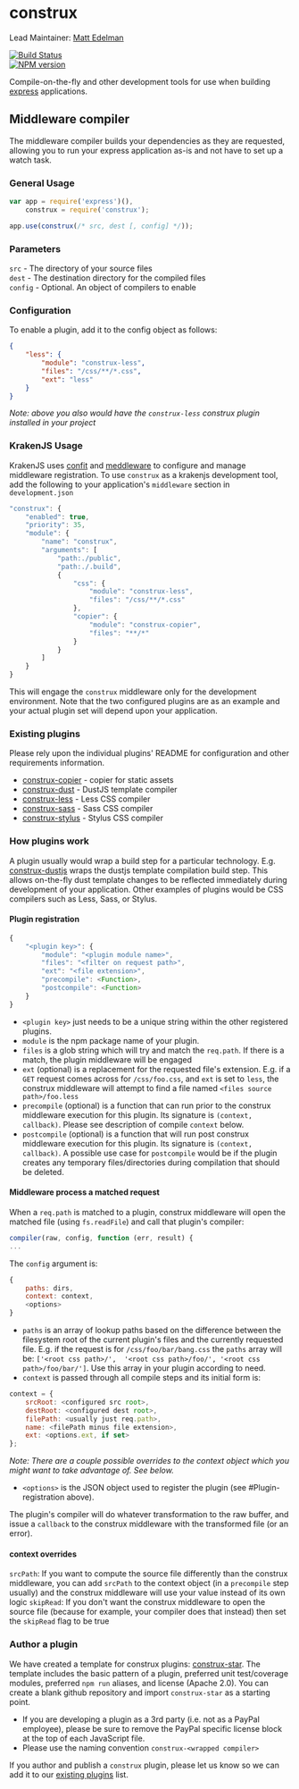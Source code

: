 construx
========

Lead Maintainer: [Matt Edelman](https://github.com/grawk)  

[![Build Status](https://travis-ci.org/krakenjs/construx.svg?branch=master)](https://travis-ci.org/krakenjs/construx)  
[![NPM version](https://badge.fury.io/js/construx.png)](http://badge.fury.io/js/construx)  

Compile-on-the-fly and other development tools for use when building [express](http://expressjs.com/) applications.

## Middleware compiler

The middleware compiler builds your dependencies as they are requested, allowing you to run your express application as-is and not have to set up a watch task.


### General Usage

```js
var app = require('express')(),
    construx = require('construx');

app.use(construx(/* src, dest [, config] */));
```

### Parameters

`src` - The directory of your source files  
`dest` - The destination directory for the compiled files  
`config` - Optional. An object of compilers to enable  



### Configuration

To enable a plugin, add it to the config object as follows:

```json
{
    "less": {
        "module": "construx-less",
        "files": "/css/**/*.css",
        "ext": "less"
    }
}
```

_Note: above you also would have the `construx-less` construx plugin installed in your project_

### KrakenJS Usage

KrakenJS uses [confit](https://github.com/krakenjs/confit) and [meddleware](https://github.com/krakenjs/meddleware) to configure and manage middleware registration. To use `construx` as a
krakenjs development tool, add the following to your application's `middleware` section in `development.json`

```js
"construx": {
    "enabled": true,
    "priority": 35,
    "module": {
        "name": "construx",
        "arguments": [
            "path:./public",
            "path:./.build",
            {
                "css": {
                    "module": "construx-less",
                    "files": "/css/**/*.css"
                },
                "copier": {
                    "module": "construx-copier",
                    "files": "**/*"
                }
            }
        ]
    }
}
```

This will engage the `construx` middleware only for the development environment. Note that the two configured plugins are as
an example and your actual plugin set will depend upon your application.
### Existing plugins

Please rely upon the individual plugins' README for configuration and other requirements information.

* [construx-copier](https://github.com/krakenjs/construx-copier/blob/master/README.md) - copier for static assets
* [construx-dust](https://github.com/krakenjs/construx-dust/blob/master/README.md) - DustJS template compiler
* [construx-less](https://github.com/krakenjs/construx-less/blob/master/README.md) - Less CSS compiler
* [construx-sass](https://github.com/krakenjs/construx-sass/blob/master/README.md) - Sass CSS compiler
* [construx-stylus](https://github.com/krakenjs/construx-stylus/blob/master/README.md) - Stylus CSS compiler

### How plugins work

A plugin usually would wrap a build step for a particular technology. E.g. [construx-dustjs](https://github.com/krakenjs/construx-dustjs) 
wraps the dustjs template compilation build step. This allows on-the-fly dust template changes to be reflected immediately during 
development of your application. Other examples of plugins would be CSS compilers such as Less, Sass, or Stylus.

#### Plugin registration

```js
{
    "<plugin key>": {
        "module": "<plugin module name>",
        "files": "<filter on request path>",
        "ext": "<file extension>",
        "precompile": <Function>,
        "postcompile": <Function>
    }
}
```
* `<plugin key>` just needs to be a unique string within the other registered plugins.
* `module` is the npm package name of your plugin.
* `files` is a glob string which will try and match the `req.path`. If there is a match, the plugin middleware will be engaged
* `ext` (optional) is a replacement for the requested file's extension. E.g. if a `GET` request comes across for `/css/foo.css`, and `ext` is 
set to `less`, the construx middleware will attempt to find a file named `<files source path>/foo.less`
* `precompile` (optional) is a function that can run prior to the construx middleware execution for this plugin. Its signature is 
 `(context, callback)`. Please see description of compile `context` below.
* `postcompile` (optional) is a function that will run post construx middleware execution for this plugin. Its signature is `(context, callback)`. 
A possible use case for `postcompile` would be if the plugin creates any temporary files/directories during compilation that should be deleted.

#### Middleware process a matched request

When a `req.path` is matched to a plugin, construx middleware will open the matched file (using `fs.readFile`) and call that plugin's compiler:

```js
compiler(raw, config, function (err, result) {
...
```

The `config` argument is:

```js
{
    paths: dirs, 
    context: context,
    <options>
}
```
* `paths` is an array of lookup paths based on the difference between the filesystem root of the current plugin's files and the 
 currently requested file. E.g. if the request is for `/css/foo/bar/bang.css` the `paths` array will be: `['<root css path>/', 
 '<root css path>/foo/', '<root css path>/foo/bar/']`. Use this array in your plugin according to need.
* `context` is passed through all compile steps and its initial form is:

```js
context = {
    srcRoot: <configured src root>,
    destRoot: <configured dest root>,
    filePath: <usually just req.path>,
    name: <filePath minus file extension>,
    ext: <options.ext, if set>
};
```

_Note: There are a couple possible overrides to the context object which you might want to take advantage of. See below._

* `<options>` is the JSON object used to register the plugin (see #Plugin-registration above).

The plugin's compiler will do whatever transformation to the raw buffer, and issue a `callback` to the construx middleware 
with the transformed file (or an error).

#### context overrides

`srcPath`: If you want to compute the source file differently than the construx middleware, you can add `srcPath` to the 
context object (in a `precompile` step usually) and the construx middleware will use your value instead of its own logic
`skipRead`: If you don't want the construx middleware to open the source file (because for example, your compiler does that instead) 
then set the `skipRead` flag to be true

### Author a plugin

We have created a template for construx plugins: [construx-star](https://github.com/krakenjs/construx-star). The template
includes the basic pattern of a plugin, preferred unit test/coverage modules, preferred `npm run` aliases, and license (Apache 2.0).
You can create a blank github repository and import `construx-star` as a starting point.

* If you are developing a plugin as a 3rd party (i.e. not as a PayPal employee), please be sure to remove the PayPal specific license block
at the top of each JavaScript file.
* Please use the naming convention `construx-<wrapped compiler>`

If you author and publish a `construx` plugin, please let us know so we can add it to our [existing plugins](#existing-plugins) list.

